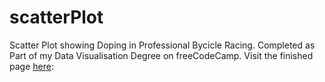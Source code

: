 # scatterPlot

Scatter Plot showing Doping in Professional Bycicle Racing. Completed as Part of my Data Visualisation Degree on freeCodeCamp.
Visit the finished page [here](https://hannarosenfeld.github.io/scatterPlot/):
